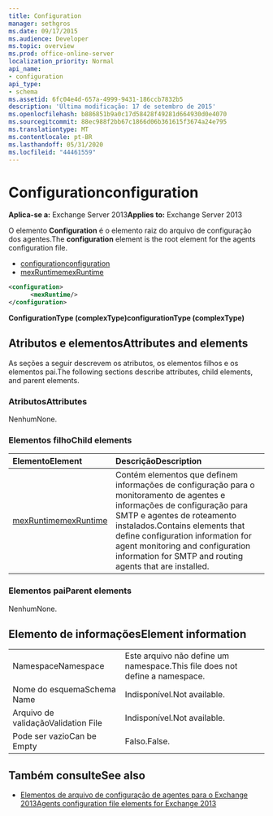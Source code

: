 ```yaml
---
title: Configuration
manager: sethgros
ms.date: 09/17/2015
ms.audience: Developer
ms.topic: overview
ms.prod: office-online-server
localization_priority: Normal
api_name:
- configuration
api_type:
- schema
ms.assetid: 6fc04e4d-657a-4999-9431-186ccb7832b5
description: 'Última modificação: 17 de setembro de 2015'
ms.openlocfilehash: b886851b9a0c17d58428f49281d664930d0e4070
ms.sourcegitcommit: 88ec988f2bb67c1866d06b361615f3674a24e795
ms.translationtype: MT
ms.contentlocale: pt-BR
ms.lasthandoff: 05/31/2020
ms.locfileid: "44461559"
---
```

# <a name="configuration"></a><span data-ttu-id="908e1-103">Configuration</span><span class="sxs-lookup"><span data-stu-id="908e1-103">configuration</span></span>
  
<span data-ttu-id="908e1-104">**Aplica-se a:** Exchange Server 2013</span><span class="sxs-lookup"><span data-stu-id="908e1-104">**Applies to:** Exchange Server 2013</span></span>
  
<span data-ttu-id="908e1-105">O elemento **Configuration** é o elemento raiz do arquivo de configuração dos agentes.</span><span class="sxs-lookup"><span data-stu-id="908e1-105">The **configuration** element is the root element for the agents configuration file.</span></span> 
  
- [<span data-ttu-id="908e1-106">configuration</span><span class="sxs-lookup"><span data-stu-id="908e1-106">configuration</span></span>](configuration.md) 
- [<span data-ttu-id="908e1-107">mexRuntime</span><span class="sxs-lookup"><span data-stu-id="908e1-107">mexRuntime</span></span>](mexruntime.md)
  
```XML
<configuration>
      <mexRuntime/>
</configuration>
```

<span data-ttu-id="908e1-108">**ConfigurationType (complexType)**</span><span class="sxs-lookup"><span data-stu-id="908e1-108">**configurationType (complexType)**</span></span>

## <a name="attributes-and-elements"></a><span data-ttu-id="908e1-109">Atributos e elementos</span><span class="sxs-lookup"><span data-stu-id="908e1-109">Attributes and elements</span></span>

<span data-ttu-id="908e1-110">As seções a seguir descrevem os atributos, os elementos filhos e os elementos pai.</span><span class="sxs-lookup"><span data-stu-id="908e1-110">The following sections describe attributes, child elements, and parent elements.</span></span>
  
### <a name="attributes"></a><span data-ttu-id="908e1-111">Atributos</span><span class="sxs-lookup"><span data-stu-id="908e1-111">Attributes</span></span>

<span data-ttu-id="908e1-112">Nenhum</span><span class="sxs-lookup"><span data-stu-id="908e1-112">None.</span></span>
  
### <a name="child-elements"></a><span data-ttu-id="908e1-113">Elementos filho</span><span class="sxs-lookup"><span data-stu-id="908e1-113">Child elements</span></span>

|<span data-ttu-id="908e1-114">**Elemento**</span><span class="sxs-lookup"><span data-stu-id="908e1-114">**Element**</span></span>|<span data-ttu-id="908e1-115">**Descrição**</span><span class="sxs-lookup"><span data-stu-id="908e1-115">**Description**</span></span>|
|:-----|:-----|
|[<span data-ttu-id="908e1-116">mexRuntime</span><span class="sxs-lookup"><span data-stu-id="908e1-116">mexRuntime</span></span>](mexruntime.md) <br/> |<span data-ttu-id="908e1-117">Contém elementos que definem informações de configuração para o monitoramento de agentes e informações de configuração para SMTP e agentes de roteamento instalados.</span><span class="sxs-lookup"><span data-stu-id="908e1-117">Contains elements that define configuration information for agent monitoring and configuration information for SMTP and routing agents that are installed.</span></span>  <br/> |
   
### <a name="parent-elements"></a><span data-ttu-id="908e1-118">Elementos pai</span><span class="sxs-lookup"><span data-stu-id="908e1-118">Parent elements</span></span>

<span data-ttu-id="908e1-119">Nenhum</span><span class="sxs-lookup"><span data-stu-id="908e1-119">None.</span></span>
  
## <a name="element-information"></a><span data-ttu-id="908e1-120">Elemento de informações</span><span class="sxs-lookup"><span data-stu-id="908e1-120">Element information</span></span>

|||
|:-----|:-----|
|<span data-ttu-id="908e1-121">Namespace</span><span class="sxs-lookup"><span data-stu-id="908e1-121">Namespace</span></span>  <br/> |<span data-ttu-id="908e1-122">Este arquivo não define um namespace.</span><span class="sxs-lookup"><span data-stu-id="908e1-122">This file does not define a namespace.</span></span>  <br/> |
|<span data-ttu-id="908e1-123">Nome do esquema</span><span class="sxs-lookup"><span data-stu-id="908e1-123">Schema Name</span></span>  <br/> |<span data-ttu-id="908e1-124">Indisponível.</span><span class="sxs-lookup"><span data-stu-id="908e1-124">Not available.</span></span>  <br/> |
|<span data-ttu-id="908e1-125">Arquivo de validação</span><span class="sxs-lookup"><span data-stu-id="908e1-125">Validation File</span></span>  <br/> |<span data-ttu-id="908e1-126">Indisponível.</span><span class="sxs-lookup"><span data-stu-id="908e1-126">Not available.</span></span>  <br/> |
|<span data-ttu-id="908e1-127">Pode ser vazio</span><span class="sxs-lookup"><span data-stu-id="908e1-127">Can be Empty</span></span>  <br/> |<span data-ttu-id="908e1-128">Falso.</span><span class="sxs-lookup"><span data-stu-id="908e1-128">False.</span></span>  <br/> |
   
## <a name="see-also"></a><span data-ttu-id="908e1-129">Também consulte</span><span class="sxs-lookup"><span data-stu-id="908e1-129">See also</span></span>

- [<span data-ttu-id="908e1-130">Elementos de arquivo de configuração de agentes para o Exchange 2013</span><span class="sxs-lookup"><span data-stu-id="908e1-130">Agents configuration file elements for Exchange 2013</span></span>](agents-configuration-file-elements-for-exchange-2013.md)

